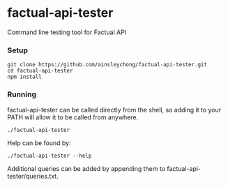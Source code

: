 factual-api-tester
==================

Command line testing tool for Factual API

### Setup

    git clone https://github.com/ainsleychong/factual-api-tester.git
    cd factual-api-tester
    npm install
    
### Running

factual-api-tester can be called directly from the shell, so adding it to your PATH will allow it to be called from anywhere.

    ./factual-api-tester

Help can be found by:

    ./factual-api-tester --help

Additional queries can be added by appending them to factual-api-tester/queries.txt.
